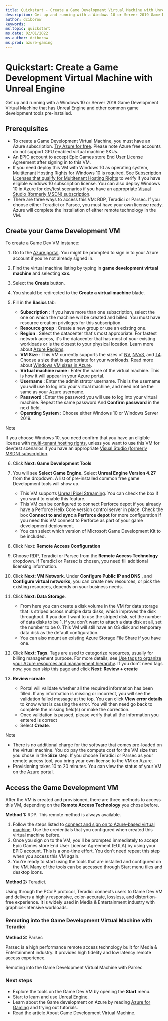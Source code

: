 ```yaml
---
title: Quickstart - Create a Game Development Virtual Machine with Unreal Engine
description: Get up and running with a Windows 10 or Server 2019 Game Development Virtual Machine that has Unreal Engine and other common game development tools pre-installed.
author: dciborow
keywords: 
ms.topic: quickstart
ms.date: 02/01/2022
ms.author: dciborow
ms.prod: azure-gaming
---
```


# Quickstart: Create a Game Development Virtual Machine with Unreal Engine

Get up and running with a Windows 10 or Server 2019 Game Development Virtual Machine that has Unreal Engine and other common game development tools pre-installed.

## Prerequisites

- To create a Game Development Virtual Machine, you must have an Azure subscription. [Try Azure for free](https://azure.com/free). Please note Azure free accounts do not support GPU enabled virtual machine SKUs.
- An [EPIC account](https://www.epicgames.com/id/login) to accept Epic Games store End User License Agreement after signing in to this VM.
- If you need deploy this VM with Windows 10 as operating system, Multitenant Hosting Rights for Windows 10 is required. See [Subscription Licenses that qualify for Multitenant Hosting Rights](/azure/virtual-machines/windows/windows-desktop-multitenant-hosting-deployment#subscription-licenses-that-qualify-for-multitenant-hosting-rights) to verify if you have eligible windows 10 subscription license. You can also deploy Windows 10 in Azure for dev/test scenarios if you have an appropriate [Visual Studio (formerly MSDN) subscription](/azure/virtual-machines/windows/client-images).
- There are three ways to access this VM: RDP, Teradici or Parsec. If you choose either Teradici or Parsec, you must have your own license ready. Azure will complete the installation of either remote technology in the VM.

## Create your Game Development VM

To create a Game Dev VM instance:

1. Go to the [Azure portal](https://portal.azure.com/). You might be prompted to sign in to your Azure account if you're not already signed in.
2. Find the virtual machine listing by typing in **game development virtual machine** and selecting **xxx**.
3. Select the  **Create**  button.
4. You should be redirected to the **Create a virtual machine** blade.
5. Fill in the  **Basics**  tab:

    - **Subscription** : If you have more than one subscription, select the one on which the machine will be created and billed. You must have resource creation privileges for this subscription.
    - **Resource group** : Create a new group or use an existing one.
    - **Region** : Select the datacenter that's most appropriate. For fastest network access, it's the datacenter that has most of your existing workloads or is the closest to your physical location. Learn more about [Azure Regions](https://azure.microsoft.com/global-infrastructure/regions/).
    - **VM Size** : This VM currently supports the sizes of [NV](/azure/virtual-machines/nv-series), [NVv3](/azure/virtual-machines/nvv3-series), and [T4](/azure/virtual-machines/nct4-v3-series). Choose a size that is appropriate for your workloads. Read more about [Windows VM sizes in Azure](/azure/virtual-machines/sizes).
    - **Virtual machine name** : Enter the name of the virtual machine. This is how it will appear in your Azure portal.
    - **Username** : Enter the administrator username. This is the username you will use to log into your virtual machine, and need not be the same as your Azure username.
    - **Password** : Enter the password you will use to log into your virtual machine. Repeat the same password And **Confirm password** in the next field.
    - **Operating System** : Choose either Windows 10 or Windows Server 2019.

> [!NOTE]
> If you choose Windows 10, you need confirm that you have an eligible license with [multi-tenant hosting rights](/azure/virtual-machines/windows/windows-desktop-multitenant-hosting-deployment), unless you want to use this VM for dev/test scenarios if you have an appropriate [Visual Studio (formerly MSDN) subscription](/azure/virtual-machines/windows/client-images).

6. Click  **Next: Game Development Tools**
7. You will see **Select Game Engine.** Select **Unreal Engine Version 4.27** from the dropdown. A list of pre-installed common free game Development tools will show up.

    - This VM supports [Unreal Pixel Streaming](https://docs.unrealengine.com/4.27/SharingAndReleasing/PixelStreaming/). You can check the box if you want to enable this feature.
    - This VM can be configured to connect Perforce depot if you already have a Perforce Helix Core version control server in place. Check the box **Connect to and sync a Perforce depot** for more configuration if you need this VM connect to Perforce as part of your game development deployment.
    - You can select which version of Microsoft Game Development Kit to be included.

8. Click Next: **Remote Access Configuration**
9. Choose RDP, Teradici or Parsec from the **Remote Access Technology** dropdown. If Teradici or Parsec is chosen, you need fill additional licensing information.
10. Click **Next: VM Network**. Under **Configure Public IP and DNS** , and **Configure virtual networks,** you can create new resources, or pick the existing resources, depends on your business needs.
11. Click **Next: Data Storage**.

    - From here you can create a disk volume in the VM for data storage that is striped across multiple data disks, which improves the disk throughput. If you don't want to use the striped disk, set the number of data disks to be 1. If you don't want to attach a data disk at all, set the number to be 0. This VM will still have an OS disk and temporary data disk as the default configuration.
    - You can also mount an existing Azure Storage File Share if you have one.

12. Click **Next: Tags**. Tags are used to categorize resources, usually for billing management purpose. For more details, see [Use tags to organize your Azure resources and management hierarchy](/azure/azure-resource-manager/management/tag-resources?tabs=json). If you don't need tags now, you can skip this page and click **Next: Review + create**
13. **Review+create**

    - Portal will validate whether all the required information has been filled. If any information is missing or incorrect, you will see the validation failed message at the top. You can click **View error details** to know what is causing the error. You will then need go back to complete the missing field(s) or make the correction.
    - Once validation is passed, please verify that all the information you entered is correct
    - Select  **Create**.

> [!NOTE]
>  
>- There is no additional charge for the software that comes pre-loaded on the virtual machine. You do pay the compute cost for the VM size that you chose in the  **Size**  step. If you choose Teradici or Parsec as your remote access tool, you bring your own license to the VM on Azure.
>- Provisioning takes 10 to 20 minutes. You can view the status of your VM on the Azure portal.

## Access the Game Development VM

After the VM is created and provisioned, there are three methods to access this VM, depending on the **Remote Access Technology** you chose before.

**Method 1:** RDP. This remote method is always available.

1. Follow the steps listed to [connect and sign on to Azure-based virtual machine](/azure/virtual-machines/windows/connect-logon). Use the credentials that you configured when created this virtual machine before.
2. Once you sign on to the VM, you'll be prompted immediately to accept Epic Games store End User License Agreement (EULA) by using your EPIC account. This is a one-time effort. You don't need repeat this step when you access this VM again.
3. You're ready to start using the tools that are installed and configured on the VM. Many of the tools can be accessed through Start menu tiles and desktop icons.

**Method 2:** Teradici.

Using through the PCoIP protocol, Teradici connects users to Game Dev VM and delivers a highly responsive, color-accurate, lossless, and distortion-free experience. It is widely used in Media & Entertainment industry with graphics-intensive workloads.

### Remoting into the Game Development Virtual Machine with Teradici

**Method 3:** Parsec

Parsec is a high performance remote access technology built for Media &amp; Entertainment industry. It provides high fidelity and low latency remote access experience.

Remoting into the Game Development Virtual Machine with Parsec

### Next steps

- Explore the tools on the Game Dev VM by opening the  **Start**  menu.
- Start to learn and use [Unreal Engine](https://www.unrealengine.com/learn).
- Learn about the Game development on Azure by reading [Azure for Gaming](/azure/reference-architectures/unreal-pixel-streaming-in-azure) and trying out tutorials.
- Read the article About Game Development Virtual Machine.

